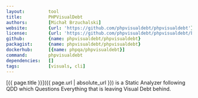 ```yaml
---
layout:         tool
title:          PHPVisualDebt
authors:        [Michał Brzuchalski]
website:        {url: 'https://github.com/phpvisualdebt/phpvisualdebt'}
license:        {url: 'https://github.com/phpvisualdebt/phpvisualdebt/blob/master/LICENSE', label: 'MIT License'}
github:         {name: phpvisualdebt/phpvisualdebt}
packagist:      {name: phpvisualdebt/phpvisualdebt}          
dockerhub:      [{name: phpqa/phpvisualdebt}]     
command:        phpvisualdebt
dependencies:   []
tags:           [visuals, cli] 
---
```


[{{ page.title }}]({{ page.url | absolute_url }}) is a Static Analyzer following QDD which Questions Everything that is leaving Visual Debt behind.

<!--more--> 
